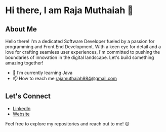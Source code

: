 # Hi there, I am Raja Muthaiah 👋

## About Me

Hello there! I'm a dedicated Software Developer fueled by a passion for programming and Front End Development. With a keen eye for detail and a love for crafting seamless user experiences, I'm committed to pushing the boundaries of innovation in the digital landscape. Let's build something amazing together!

- 🌱 I’m currently learning Java
- 📫 How to reach me [rajamuthaiah984@gmail.com](mailto:rajamuthaiah984@gmail.com)

## Let's Connect

- [LinkedIn](https://www.linkedin.com/in/raja-muthaiah/)
- [Website](https://raja-muthaiah-portfolio.vercel.app/)

Feel free to explore my repositories and reach out to me! 😊

<!---
raja-muthaiah/raja-muthaiah is a ✨ special ✨ repository because its `README.md` (this file) appears on your GitHub profile.
You can click the Preview link to take a look at your changes.
--->
